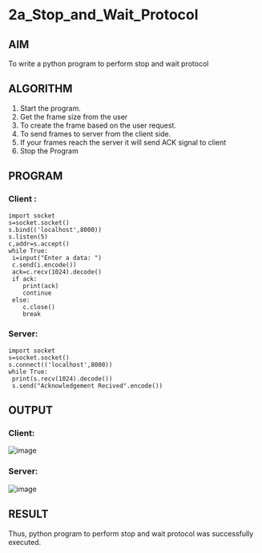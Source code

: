 # 2a_Stop_and_Wait_Protocol
## AIM 
To write a python program to perform stop and wait protocol
## ALGORITHM
1. Start the program.
2. Get the frame size from the user
3. To create the frame based on the user request.
4. To send frames to server from the client side.
5. If your frames reach the server it will send ACK signal to client
6. Stop the Program
## PROGRAM
### Client :
```
import socket
s=socket.socket()
s.bind(('localhost',8000))
s.listen(5)
c,addr=s.accept()
while True:
 i=input("Enter a data: ")
 c.send(i.encode())
 ack=c.recv(1024).decode()
 if ack:
    print(ack)
    continue
 else:
    c.close()
    break
```
### Server:
```
import socket
s=socket.socket()
s.connect(('localhost',8000))
while True:
 print(s.recv(1024).decode())
 s.send("Acknowledgement Recived".encode())
```
## OUTPUT
### Client:
![image](https://github.com/Gokkul-M/2a_Stop_and_Wait_Protocol/assets/144870543/e01ebcd4-38a0-4eff-94c0-b7039fc4e509)
### Server:
![image](https://github.com/Gokkul-M/2a_Stop_and_Wait_Protocol/assets/144870543/ed91706c-9319-4546-a4b5-b7a6a6493571)
## RESULT
Thus, python program to perform stop and wait protocol was successfully executed.
